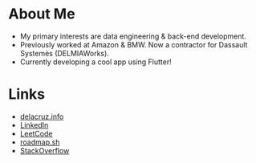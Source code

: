 # About Me
- My primary interests are data engineering & back-end development.
- Previously worked at Amazon & BMW. Now a contractor for Dassault Systemès (DELMIAWorks).
- Currently developing a cool app using Flutter!

# Links
- [delacruz.info](https://delacruz.info)
- [LinkedIn](https://www.linkedin.com/in/cristopheridlc/)
- [LeetCode](https://leetcode.com/u/cristopheridlc/)
- [roadmap.sh](https://roadmap.sh/u/cristopheridlc)
- [StackOverflow](https://stackoverflow.com/users/21675737/cristopheridlc)

<!---
cristopheridlc/cristopheridlc is a ✨ special ✨ repository because its `README.md` (this file) appears on your GitHub profile.
You can click the Preview link to take a look at your changes.
--->
